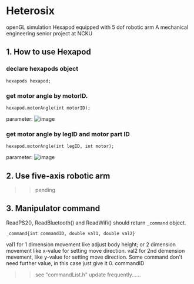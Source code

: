# Heterosix
openGL simulation Hexapod equipped with 5 dof robotic arm
A mechanical engineering senior project at NCKU

## 1. How to use Hexapod
### declare hexapods object
```
hexapods hexapod;
```
### get motor angle by motorID.
```
hexapod.motorAngle(int motorID);
```
parameter:
![image](https://github.com/obstaclelamb/Heterosix/blob/main/Reference/image/005.png)

### get motor angle by legID and motor part ID
```
hexapod.motorAngle(int legID, int motor);
```
parameter:
![image](https://github.com/obstaclelamb/Heterosix/blob/main/Reference/image/004.png)

## 2. Use five-axis robotic arm
>> pending

## 3. Manipulator command
ReadPS2(), ReadBluetooth() and ReadWifi() should return ``` _command ``` object.
```
_command{int commandID, double val1, double val2}
```
val1 for 1 dimension movement like adjust body height; or 2 dimension movement like x-value for setting move direction. 
val2 for 2nd demension mevement, like y-value for setting move direction.
Some command don't need further value, in this case just give it 0. 
commandID
>> see "commandList.h"
>> update frequently......
